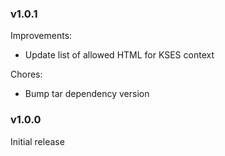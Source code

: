 ### v1.0.1
Improvements:
- Update list of allowed HTML for KSES context

Chores:
- Bump tar dependency version

### v1.0.0
Initial release
